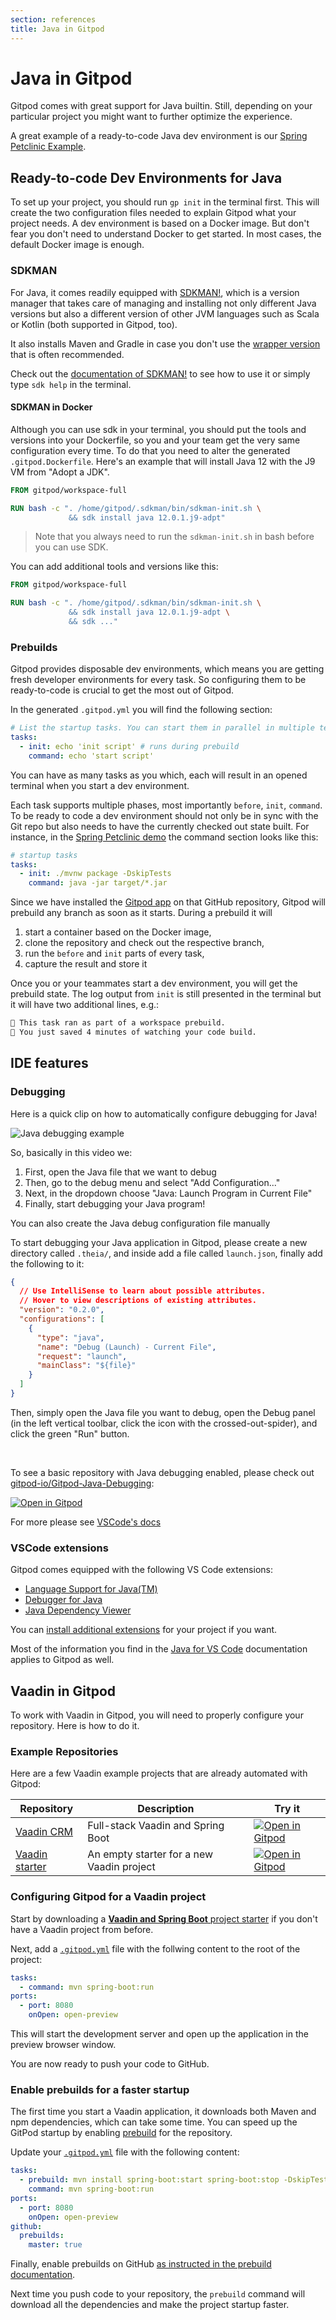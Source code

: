 ```yaml
---
section: references
title: Java in Gitpod
---
```


<script context="module">
  export const prerender = true;
</script>

# Java in Gitpod

Gitpod comes with great support for Java builtin. Still, depending on your particular project you might want to further optimize the experience.

A great example of a ready-to-code Java dev environment is our [Spring Petclinic Example](https://github.com/gitpod-io/spring-petclinic).

## Ready-to-code Dev Environments for Java

To set up your project, you should run `gp init` in the terminal first. This will create the two configuration files needed to explain Gitpod what your project needs.
A dev environment is based on a Docker image. But don't fear you don't need to understand Docker to get started. In most cases, the default Docker image is enough.

### SDKMAN

For Java, it comes readily equipped with [SDKMAN!](https://sdkman.io/), which is a version manager that takes care of managing and installing not only different Java versions but also a different version of other JVM languages such as Scala or Kotlin (both supported in Gitpod, too).

It also installs Maven and Gradle in case you don't use the [wrapper version](https://docs.gradle.org/current/userguide/gradle_wrapper.html) that is often recommended.

Check out the [documentation of SDKMAN!](https://sdkman.io/usage) to see how to use it or simply type `sdk help` in the terminal.

#### SDKMAN in Docker

Although you can use sdk in your terminal, you should put the tools and versions into your Dockerfile, so you and your team get the very same configuration every time.
To do that you need to alter the generated `.gitpod.Dockerfile`. Here's an example that will install Java 12 with the J9 VM from "Adopt a JDK".

```dockerfile
FROM gitpod/workspace-full

RUN bash -c ". /home/gitpod/.sdkman/bin/sdkman-init.sh \
             && sdk install java 12.0.1.j9-adpt"
```

> Note that you always need to run the `sdkman-init.sh` in bash before you can use SDK.

You can add additional tools and versions like this:

```dockerfile
FROM gitpod/workspace-full

RUN bash -c ". /home/gitpod/.sdkman/bin/sdkman-init.sh \
             && sdk install java 12.0.1.j9-adpt \
             && sdk ..."
```

### Prebuilds

Gitpod provides disposable dev environments, which means you are getting fresh developer environments for every task. So configuring them to be ready-to-code is crucial to get the most out of Gitpod.

In the generated `.gitpod.yml` you will find the following section:

```yml
# List the startup tasks. You can start them in parallel in multiple terminals. See https://www.gitpod.io/docs/config-start-tasks/
tasks:
  - init: echo 'init script' # runs during prebuild
    command: echo 'start script'
```

You can have as many tasks as you which, each will result in an opened terminal when you start a dev environment.

Each task supports multiple phases, most importantly `before`, `init`, `command`. To be ready to code a dev environment should not only be in sync with the Git repo but also needs to have the currently checked out state built.
For instance, in the [Spring Petclinic demo](https://github.com/gitpod-io/spring-petclinic) the command section looks like this:

```yml
# startup tasks
tasks:
  - init: ./mvnw package -DskipTests
    command: java -jar target/*.jar
```

Since we have installed the [Gitpod app](https://github.com/apps/gitpod-io) on that GitHub repository, Gitpod will prebuild any branch as soon as it starts. During a prebuild it will

1.  start a container based on the Docker image,
2.  clone the repository and check out the respective branch,
3.  run the `before` and `init` parts of every task,
4.  capture the result and store it

Once you or your teammates start a dev environment, you will get the prebuild state. The log output from `init` is still presented in the terminal but it will have two additional lines, e.g.:

```sh
🍌 This task ran as part of a workspace prebuild.
🎉 You just saved 4 minutes of watching your code build.
```

## IDE features

### Debugging

Here is a quick clip on how to automatically configure debugging for Java!

![Java debugging example](.../../../static/images/docs/JavaDebug.gif)

So, basically in this video we:

1. First, open the Java file that we want to debug
2. Then, go to the debug menu and select "Add Configuration..."
3. Next, in the dropdown choose "Java: Launch Program in Current File"
4. Finally, start debugging your Java program!

You can also create the Java debug configuration file manually

To start debugging your Java application in Gitpod, please create a new directory called `.theia/`, and inside add a file called `launch.json`, finally add the following to it:

```json
{
  // Use IntelliSense to learn about possible attributes.
  // Hover to view descriptions of existing attributes.
  "version": "0.2.0",
  "configurations": [
    {
      "type": "java",
      "name": "Debug (Launch) - Current File",
      "request": "launch",
      "mainClass": "${file}"
    }
  ]
}
```

Then, simply open the Java file you want to debug, open the Debug panel (in the left vertical toolbar, click the icon with the crossed-out-spider), and click the green "Run" button.

<br>

To see a basic repository with Java debugging enabled, please check out [gitpod-io/Gitpod-Java-Debugging](https://github.com/gitpod-io/Gitpod-Java-Debugging):

[![Open in Gitpod](https://gitpod.io/button/open-in-gitpod.svg)](https://gitpod.io/#tps://github.com/gitpod-io/Gitpod-Java-Debugging)

For more please see [VSCode's docs](https://code.visualstudio.com/docs/java/java-debugging)

### VSCode extensions

Gitpod comes equipped with the following VS Code extensions:

- [Language Support for Java(TM)](https://marketplace.visualstudio.com/items?itemName=redhat.java)
- [Debugger for Java](https://marketplace.visualstudio.com/items?itemName=vscjava.vscode-java-debug)
- [Java Dependency Viewer](https://marketplace.visualstudio.com/items?itemName=vscjava.vscode-java-dependency)

You can [install additional extensions](/docs/ide/vscode-extensions) for your project if you want.

Most of the information you find in the [Java for VS Code](https://code.visualstudio.com/docs/languages/java) documentation applies to Gitpod as well.

## Vaadin in Gitpod

To work with Vaadin in Gitpod, you will need to properly configure your repository. Here is how to do it.

### Example Repositories

Here are a few Vaadin example projects that are already automated with Gitpod:

<div class="table-container">

| Repository                                                               | Description                               | Try it                                                                                                                                      |
| ------------------------------------------------------------------------ | ----------------------------------------- | ------------------------------------------------------------------------------------------------------------------------------------------- |
| [Vaadin CRM](https://github.com/vaadin-learning-center/crm-tutorial)     | Full-stack Vaadin and Spring Boot         | [![Open in Gitpod](https://gitpod.io/button/open-in-gitpod.svg)](https://gitpod.io/#https://github.com/vaadin-learning-center/crm-tutorial) |
| [Vaadin starter](https://github.com/vaadin/skeleton-starter-flow-spring) | An empty starter for a new Vaadin project | [![Open in Gitpod](https://gitpod.io/button/open-in-gitpod.svg)](https://gitpod.io/#https://github.com/vaadin/skeleton-starter-flow-spring) |

</div>

### Configuring Gitpod for a Vaadin project

Start by downloading a [**Vaadin and Spring Boot** project starter](https://vaadin.com/start) if you don't have a Vaadin project from before.

Next, add a [`.gitpod.yml`](/docs/config-gitpod-file) file with the follwing content to the root of the project:

```YAML
tasks:
  - command: mvn spring-boot:run
ports:
  - port: 8080
    onOpen: open-preview
```

This will start the development server and open up the application in the preview browser window.

You are now ready to push your code to GitHub.

### Enable prebuilds for a faster startup

The first time you start a Vaadin application, it downloads both Maven and npm dependencies, which can take some time. You can speed up the GitPod startup by enabling [prebuild](/docs/prebuilds) for the repository.

Update your [`.gitpod.yml`](/docs/config-gitpod-file) file with the following content:

```YAML
tasks:
  - prebuild: mvn install spring-boot:start spring-boot:stop -DskipTests
    command: mvn spring-boot:run
ports:
  - port: 8080
    onOpen: open-preview
github:
  prebuilds:
    master: true
```

Finally, enable prebuilds on GitHub [as instructed in the prebuild documentation](/docs/prebuilds#enable-prebuilt-workspaces).

Next time you push code to your repository, the `prebuild` command will download all the dependencies and make the project startup faster.
